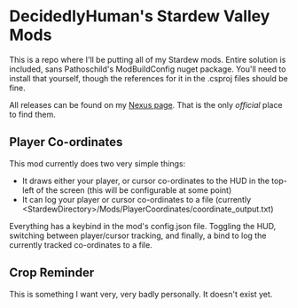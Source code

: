 # DecidedlyHuman's Stardew Valley Mods
This is a repo where I'll be putting all of my Stardew mods. Entire solution is included, sans Pathoschild's ModBuildConfig nuget package. You'll need to install that yourself, though the references for it in the .csproj files should be fine.

All releases can be found on my [Nexus page](https://www.nexusmods.com/stardewvalley/users/79440738). That is the only *official* place to find them.

## Player Co-ordinates
This mod currently does two very simple things:
* It draws either your player, or cursor co-ordinates to the HUD in the top-left of the screen (this will be configurable at some point)
* It can log your player or cursor co-ordinates to a file (currently \<StardewDirectory\>/Mods/PlayerCoordinates/coordinate_output.txt)

Everything has a keybind in the mod's config.json file. Toggling the HUD, switching between player/cursor tracking, and finally, a bind to log the currently tracked co-ordinates to a file.

## Crop Reminder
This is something I want very, very badly personally. It doesn't exist yet.